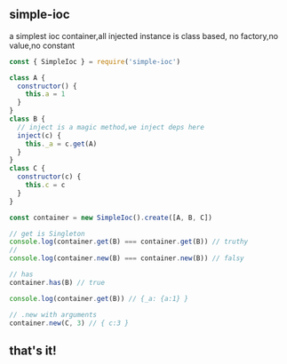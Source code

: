 ## simple-ioc

a simplest ioc container,all injected instance is class based,
no factory,no value,no constant

```js
const { SimpleIoc } = require('simple-ioc')

class A {
  constructor() {
    this.a = 1
  }
}
class B {
  // inject is a magic method,we inject deps here
  inject(c) {
    this._a = c.get(A)
  }
}
class C {
  constructor(c) {
    this.c = c
  }
}

const container = new SimpleIoc().create([A, B, C])

// get is Singleton
console.log(container.get(B) === container.get(B)) // truthy
//
console.log(container.new(B) === container.new(B)) // falsy

// has
container.has(B) // true

console.log(container.get(B)) // {_a: {a:1} }

// .new with arguments
container.new(C, 3) // { c:3 }
```

## that's it!
